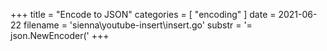 +++
title = "Encode to JSON"
categories = [ "encoding" ]
date = 2021-06-22
filename = 'sienna\youtube-insert\insert.go'
substr = '= json.NewEncoder('
+++

